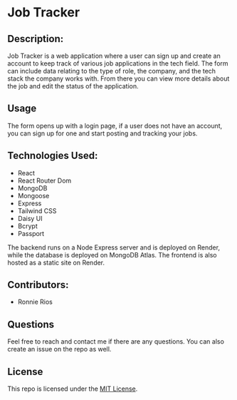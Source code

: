 # Job Tracker

## Description:
Job Tracker is a web application where a user can sign up and create an account to keep track of various job applications in the tech field. The form can include data relating to the type of role, the company, and the tech stack the company works with. From there you can view more details about the job and edit the status of the application.

## Usage
The form opens up with a login page, if a user does not have an account, you can sign up for one and start posting and tracking your jobs.

## Technologies Used:
- React
- React Router Dom
- MongoDB
- Mongoose
- Express
- Tailwind CSS
- Daisy UI
- Bcrypt 
- Passport  

The backend runs on a Node Express server and is deployed on Render, while the database is deployed on MongoDB Atlas. The frontend is also hosted as a static site on Render.

## Contributors:
- Ronnie Rios

## Questions
Feel free to reach and contact me if there are any questions. You can also create an issue on the repo as well.

## License
This repo is licensed under the [MIT License](https://opensource.org/licenses/MIT).